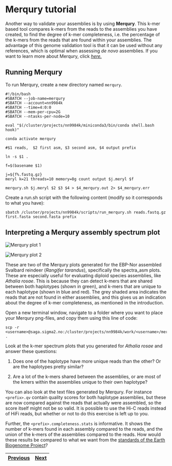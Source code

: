# Merqury tutorial

Another way to validate your assemblies is by using **Merqury**. This k-mer based tool compares k-mers from the reads to the assemblies you have created, to find the degree of k-mer completeness, i.e. the percentage of the k-mers from the reads that are found within your assemblies. The advantage of this genome validation tool is that it can be used without any references, which is optimal when assessing *de novo* assemblies. If you want to learn more about Merqury, click [*here.*](https://github.com/marbl/merqury)

## Running Merqury

To run Merqury, create a new directory named `merqury`.

```
#!/bin/bash
#SBATCH --job-name=merqury
#SBATCH --account=nn9984k
#SBATCH --time=4:0:0
#SBATCH --mem-per-cpu=2G
#SBATCH --ntasks-per-node=10

eval "$(/cluster/projects/nn9984k/miniconda3/bin/conda shell.bash hook)" 

conda activate merqury

#$1 reads,  $2 first asm, $3 second asm, $4 output prefix 

ln -s $1 .

f=$(basename $1)

j=${f%.fastq.gz}
meryl k=21 threads=10 memory=8g count output $j.meryl $f

merqury.sh $j.meryl $2 $3 $4 > $4_merqury.out 2> $4_merqury.err
```

Create a run.sh script with the following content (modify so it corresponds to what you have):

```
sbatch /cluster/projects/nn9984k/scripts/run_merqury.sh reads.fastq.gz first.fasta second.fasta prefix
```

## Interpreting a Merqury assembly spectrum plot

![Merqury plot 1](https://user-images.githubusercontent.com/110542053/206440295-74db4b51-d5f8-43d4-961f-c027c0f080af.png)

![Merqury plot 2](https://user-images.githubusercontent.com/110542053/206440369-ef889d7f-08ee-4f77-8a87-c0b4042fdb9d.png)

These are two of the Merqury plots generated for the EBP-Nor assembled Svalbard reindeer (*Rangifer tarandus*), specifically the spectra_asm plots. These are especially useful for evaluating diploid species assemblies, like *Athalia rosae*. This is because they can detect k-mers that are shared between both haplotypes (shown in green), and k-mers that are unique to each haplotype (shown in blue and red). The grey shaded area indicates the reads that are not found in either assemblies, and this gives us an indication about the degree of k-mer completeness, as mentioned in the introduction. 

Open a new terminal window, navigate to a folder where you want to place your Merqury png-files, and copy them using this line of code:

```
scp -r <username>@saga.sigma2.no:/cluster/projects/nn9984k/work/<username>/merqury/"*.png" .
```

Look at the k-mer spectrum plots that you generated for *Athalia rosae* and answer these questions:

1. Does one of the haplotype have more unique reads than the other? Or are the haplotypes pretty similar?

2. Are a lot of the k-mers shared between the assemblies, or are most of the kmers within the assemblies unique to their own haplotype?

You can also look at the text files generated by Merqury. For instance `<prefix>.qv` contain quality scores for both haplotype assemblies, but these are now compared against the reads that actually were assembled, so the score itself might not be so valid. It is possible to use the Hi-C reads instead of HiFi reads, but whether or not to do this exercise is left up to you.
  
Further, the `<prefix>.completeness.stats` is informative. It shows the number of k-mers found in each assembly compared to the reads, and the union of the k-mers of the assemblies compared to the reads. How would these results be compared to what we want from the [standards of the Earth Biogenome Project](https://www.earthbiogenome.org/assembly-standards)?

|[Previous](https://github.com/ebp-nor/genome-assembly-workshop-2023/blob/main/07_BUSCO.md)|[Next](https://github.com/ebp-nor/genome-assembly-workshop-2023/blob/main/09_FCS_GX.md)|
|---|---|
